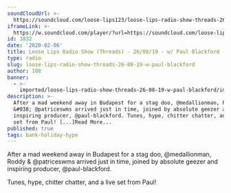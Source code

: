 ```yaml
---
soundCloudUrl: >-
  https://soundcloud.com/loose-lips123/loose-lips-radio-show-threads-260819-w-paul-blackford
iframeLink: >-
  https://w.soundcloud.com/player/?url=https://soundcloud.com/loose-lips123/loose-lips-radio-show-threads-260819-w-paul-blackford&color=00aabb&auto_play=false&hide_related=false&show_comments=true&show_user=true&show_reposts=false
id: 3832
date: '2020-02-06'
title: Loose Lips Radio Show (Threads) - 26/08/19 - w/ Paul Blackford - Loose Lips
type: radio
slug: loose-lips-radio-show-threads-26-08-19-w-paul-blackford
author: 100
banner:
  - >-
    imported/loose-lips-radio-show-threads-26-08-19-w-paul-blackford/image3832.jpeg
description: >-
  After a mad weekend away in Budapest for a stag doo, @medallionman, Roddy
  &#038; @patriceswms arrived just in time, joined by absolute geezer and
  inspiring producer, @paul-blackford. Tunes, hype, chitter chatter, and a live
  set from Paul! [...]Read More...
published: true
tags: bank-holiday-hype
---
```

After a mad weekend away in Budapest for a stag doo, @medallionman, Roddy & @patriceswms arrived just in time, joined by absolute geezer and inspiring producer, @paul-blackford.

Tunes, hype, chitter chatter, and a live set from Paul!
